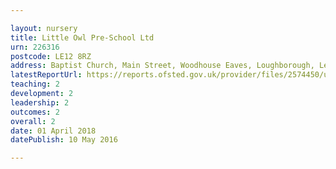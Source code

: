 ```yaml
---

layout: nursery
title: Little Owl Pre-School Ltd
urn: 226316
postcode: LE12 8RZ
address: Baptist Church, Main Street, Woodhouse Eaves, Loughborough, Leicestershire, LE12 8RZ
latestReportUrl: https://reports.ofsted.gov.uk/provider/files/2574450/urn/226316.pdf
teaching: 2
development: 2
leadership: 2
outcomes: 2
overall: 2
date: 01 April 2018 
datePublish: 10 May 2016

---
```

